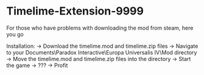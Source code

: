 # Timelime-Extension-9999
For those who have problems with downloading the mod from steam, here you go

Installation:
-> Download the timelime.mod and timelime.zip files
-> Navigate to your Documents\Paradox Interactive\Europa Universalis IV\Mod directory
-> Move the timelime.mod and timelime.zip files into the directory
-> Start the game
-> ???
-> Profit
